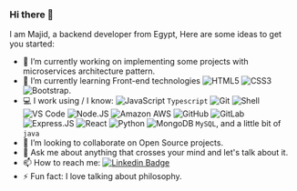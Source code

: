 ### Hi there 👋

I am Majid, a backend developer from Egypt, Here are some ideas to get you started:

- 🔭 I’m currently working on implementing some projects with microservices architecture pattern.
- 🌱 I’m currently learning Front-end technologies   ![HTML5](https://img.shields.io/badge/-HTML5-E34F26?style=plastic&logo=html5&logoColor=white)
  ![CSS3](https://img.shields.io/badge/-CSS3-1572B6?style=plastic&logo=css3)
  ![Bootstrap](https://img.shields.io/badge/-Bootstrap-563D7C?style=plastic&logo=bootstrap).
- 💻 I work using / I know:
  ![JavaScript](https://img.shields.io/badge/-JavaScript-black?style=plastic&logo=javascript)
  `Typescript`
  ![Git](https://img.shields.io/badge/-Git-black?style=plastic&logo=git)
  ![Shell](https://img.shields.io/badge/-Shell-blasck?style=plastic&logo=Shell)
  ![VS Code](https://img.shields.io/badge/-VS%20Code-007ACC?style=plastic&logo=visual-studio-code)
  ![Node.JS](https://img.shields.io/badge/-Node.JS-black?style=plastic&logo=Node.js) 
  ![Amazon AWS](https://img.shields.io/badge/Amazon%20AWS-232F3E?style=plastic&logo=amazon-aws)
  ![GitHub](https://img.shields.io/badge/-GitHub-181717?style=plastic&logo=github)
  ![GitLab](https://img.shields.io/badge/-GitLab-FCA121?style=plastic&logo=gitlab)
  ![Express.JS](https://img.shields.io/badge/-Express.JS-c7b198?style=plastic&logo=Express.JS)
  ![React](https://img.shields.io/badge/-React-3b2e5a?style=plastic&logo=react)
  ![Python](https://img.shields.io/badge/-Python-8fcfd1?style=plastic&logo=Python)
  ![MongoDB](https://img.shields.io/badge/-MongoDB-black?style=plastic&logo=mongodb)
  `MySQL`, and a little bit of `java`
- 👯 I’m looking to collaborate on Open Source projects.
- 💬 Ask me about anything that crosses your mind and let's talk about it.  
- 📫 How to reach me: [![Linkedin Badge](https://img.shields.io/badge/-mumajid-blue?style=plastic&logo=Linkedin&logoColor=white&link=https://www.linkedin.com/in/mumajid/)](https://www.linkedin.com/in/mumajid/)
- ⚡ Fun fact: I love talking about philosophy.

